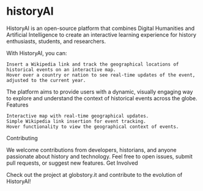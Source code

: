 # historyAI

HistoryAI is an open-source platform that combines Digital Humanities and Artificial Intelligence to create an interactive learning experience for history enthusiasts, students, and researchers.

With HistoryAI, you can:

    Insert a Wikipedia link and track the geographical locations of historical events on an interactive map.
    Hover over a country or nation to see real-time updates of the event, adjusted to the current year.

The platform aims to provide users with a dynamic, visually engaging way to explore and understand the context of historical events across the globe.
Features

    Interactive map with real-time geographical updates.
    Simple Wikipedia link insertion for event tracking.
    Hover functionality to view the geographical context of events.

Contributing

We welcome contributions from developers, historians, and anyone passionate about history and technology. Feel free to open issues, submit pull requests, or suggest new features.
Get Involved

Check out the project at globstory.it and contribute to the evolution of HistoryAI!
